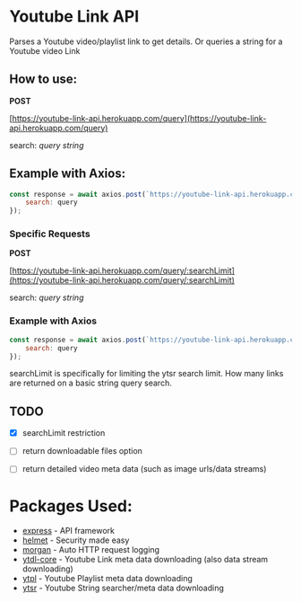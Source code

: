 # Youtube Link API
Parses a Youtube video/playlist link to get details. Or queries a string for a Youtube video Link

## How to use:

**POST**

[https://youtube-link-api.herokuapp.com/query](https://youtube-link-api.herokuapp.com/query)

search: *query string*


## Example with Axios:
```js
const response = await axios.post(`https://youtube-link-api.herokuapp.com/query`, {
    search: query
});
```

### Specific Requests

**POST**

[https://youtube-link-api.herokuapp.com/query/:searchLimit](https://youtube-link-api.herokuapp.com/query/:searchLimit)

search: *query string*

### Example with Axios
```js
const response = await axios.post(`https://youtube-link-api.herokuapp.com/query/50`, {
    search: query
});
```
searchLimit is specifically for limiting the ytsr search limit. How many links are returned on a basic string query search.


## TODO
- [x] searchLimit restriction
- [ ] return downloadable files option
- [ ] return detailed video meta data (such as image urls/data streams)


# Packages Used:
- [express](https://expressjs.com/) - API framework
- [helmet](https://www.npmjs.com/package/helmet) - Security made easy
- [morgan](https://www.npmjs.com/package/helmet) - Auto HTTP request logging
- [ytdl-core](https://www.npmjs.com/package/ytdl-core) - Youtube Link meta data downloading (also data stream downloading)
- [ytpl](https://www.npmjs.com/package/ytpl?activeTab=readme) - Youtube Playlist meta data downloading
- [ytsr](https://www.npmjs.com/package/ytsr) - Youtube String searcher/meta data downloading
